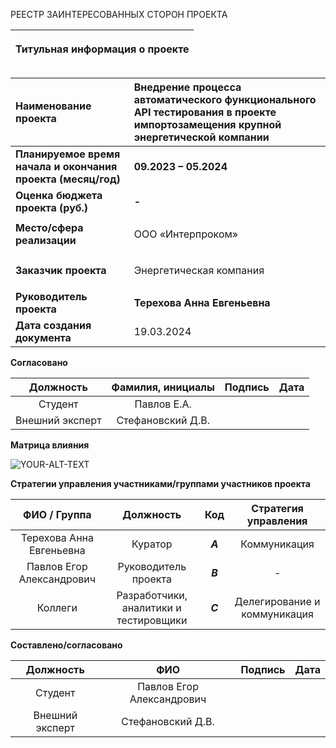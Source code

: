 
РЕЕСТР ЗАИНТЕРЕСОВАННЫХ СТОРОН ПРОЕКТА

|<p>**Титульная информация о проекте**</p><p></p>|
| :-: |

|**Наименование проекта**|**Внедрение процесса автоматического функционального API тестирования в проекте импортозамещения крупной энергетической компании**|
| :- | :- |
|**Планируемое время начала и окончания проекта (месяц/год)**|**09.2023 – 05.2024**|
|**Оценка бюджета проекта (руб.)**|**-**|
|**Место/сфера реализации**|<p>ООО «Интерпроком»</p>|
|**Заказчик проекта**|<p>Энергетическая компания</p>|
|**Руководитель проекта**|**Терехова Анна Евгеньевна**|
|**Дата создания документа**|19.03.2024|


**Согласовано**


|**Должность**|**Фамилия, инициалы**|**Подпись**|**Дата**|
| :-: | :-: | :-: | :-: |
|Студент|Павлов Е.А.|||
|Внешний эксперт|Стефановский Д.В.|||

**Матрица влияния**


<picture>
 <source media="(prefers-color-scheme: dark)" srcset="https://github.com/Egor271100/Project_DZ/assets/74116644/e62385df-9a6a-4406-b6f6-6ce5e0db832e">
 <source media="(prefers-color-scheme: light)" srcset="https://github.com/Egor271100/Project_DZ/assets/74116644/e62385df-9a6a-4406-b6f6-6ce5e0db832e">
 <img alt="YOUR-ALT-TEXT" src="YOUR-DEFAULT-IMAGE">
</picture>






**Стратегии управления участниками/группами участников проекта**


|**ФИО / Группа** |**Должность**|**Код**|**Стратегия управления**|
| :-: | :-: | :-: | :-: |
|Терехова Анна Евгеньевна|Куратор|***A***|Коммуникация|
|Павлов Егор Александрович|Руководитель проекта|***B***|-|
|Коллеги|Разработчики, аналитики и тестировщики|***C***|Делегирование и коммуникация|


**Составлено/согласовано**


|**Должность**|**ФИО**|**Подпись**|**Дата**|
| :-: | :-: | :-: | :-: |
|Студент|Павлов Егор Александрович|||
|Внешний эксперт|Стефановский Д.В.|||
